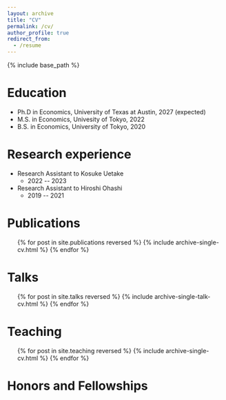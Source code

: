 ```yaml
---
layout: archive
title: "CV"
permalink: /cv/
author_profile: true
redirect_from:
  - /resume
---
```


{% include base_path %}

Education
======
* Ph.D in Economics, University of Texas at Austin, 2027 (expected)
* M.S. in Economics, Univesity of Tokyo, 2022
* B.S. in Economics, University of Tokyo, 2020

Research experience
======
* Research Assistant to Kosuke Uetake
  * 2022 -- 2023
* Research Assistant to Hiroshi Ohashi
  * 2019 -- 2021
  
Publications
======
  <ul>{% for post in site.publications reversed %}
    {% include archive-single-cv.html %}
  {% endfor %}</ul>
  
Talks
======
  <ul>{% for post in site.talks reversed %}
    {% include archive-single-talk-cv.html  %}
  {% endfor %}</ul>
  
Teaching
======
  <ul>{% for post in site.teaching reversed %}
    {% include archive-single-cv.html %}
  {% endfor %}</ul>
  
Honors and Fellowships
======
<!-- * Currently signed in to 43 different slack teams -->
